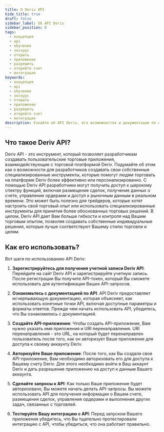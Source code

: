 ```yaml
---
title: О Deriv API
hide_title: true
draft: false
sidebar_label: Об API Deriv
sidebar_position: 0
tags:
  - концепция
  - api
  - обучение
  - экскурс
  - открыть
  - приложение
  - разрешить
  - откройте счет
  - интеграция
keywords:
  - концепция
  - api
  - обучение
  - экскурс
  - открыть
  - приложение
  - разрешить
  - откройте счет
  - интеграция
description: Узнайте об API Deriv, его возможностях и документации по API с примерами кода, а также о том, как использовать его для создания своего торгового приложения.
---
```


## Что такое Deriv API?

Deriv API - это инструмент, который позволяет разработчикам создавать пользовательские торговые приложения, взаимодействующие с торговой платформой Deriv. Подумайте об этом как о возможности для разработчиков создавать свои собственные специализированные инструменты, которые помогут людям торговать на платформе Deriv более эффективно или персонализированно. С помощью Deriv API разработчики могут получить доступ к широкому спектру функций, включая размещение сделок, получение данных о счете, управление ордерами и доступ к рыночным данным в реальном времени. Это может быть полезно для трейдеров, которые хотят настроить свой торговый опыт или использовать специализированные инструменты для принятия более обоснованных торговых решений. В целом, Deriv API дает Вам больше гибкости и контроля над Вашим торговым опытом, позволяя создавать собственные индивидуальные решения, которые лучше соответствуют Вашему стилю торговли и целям.

## Как его использовать?

Вот шаги по использованию API Deriv:

1. **Зарегистрируйтесь для получения учетной записи Deriv API**: Перейдите на сайт Deriv API и зарегистрируйте учетную запись. После регистрации Вы получите API-токен, который Вы сможете использовать для аутентификации Ваших API-запросов.

2. **Ознакомьтесь с документацией по API**: API Deriv предоставляет исчерпывающую документацию, которая объясняет, как использовать конечные точки API, включая доступные параметры и форматы ответов. Прежде чем начать использовать API, убедитесь, что Вы ознакомились с документацией.

3. **Создайте API-приложение**: Чтобы создать API-приложение, Вам нужно указать имя приложения и URI перенаправления. URI перенаправления - это URL, на который будет перенаправлен пользователь после того, как он авторизует Ваше приложение для доступа к своему аккаунту Deriv.

4. **Авторизуйте Ваше приложение**: После того, как Вы создали свое API-приложение, Вам необходимо авторизовать его для доступа к Вашему счету Deriv. Для этого необходимо войти в Ваш аккаунт Deriv и дать разрешение приложению на доступ к данным Вашего аккаунта.

5. **Сделайте запросы к API**: Как только Ваше приложение будет авторизовано, Вы можете начать делать API-запросы. Вы можете использовать API для получения информации о Вашем счете, размещения сделок, управления ордерами и выполнения других задач, связанных с торговлей.

6. **Тестируйте Вашу интеграцию с API**: Перед запуском Вашего приложения убедитесь, что Вы тщательно протестировали интеграцию с API, чтобы убедиться, что она работает правильно.

